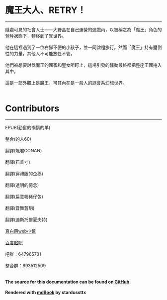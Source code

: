 # 魔王大人、RETRY！
***
隨處可見的社會人士——大野晶在自己運營的遊戲內，以被稱之為「魔王」角色的登陸狀態下，轉移到了異世界。
<br /><br />
他在這裡遇到了一位右腳不便的小孩子，並一同啟程旅行。然而「魔王」持有壓倒性的力量，其他人不可能放任不管。
<br /><br />
他們被想要討伐魔王的國家和聖女所盯上，這場引發的騷動最終都把整座王國捲入其中。
<br /><br />
這是一部外觀上是魔王，可其內在是一般人的誤會系幻想世界。
<br /><br />
# Contributors
***
EPUB(勤奮的懶惰的羊)
<br /><br />
整合(的人60)
<br /><br />
翻譯(颯君CONAN)
<br /><br />
翻譯(石普寸)
<br /><br />
翻譯(穿禮服的企鵝)
<br /><br />
翻譯(透明的憶念)
<br /><br />
翻譯(扁意粉豬仔包)
<br /><br />
翻譯(音舞蒼玥)
<br /><br />
翻譯(迪斯托爾夏夫特)
<br /><br />
[真白萌web小鎮](https://masiro.moe/forum.php?mod=forumdisplay&fid=189)
<br /><br />
[百度貼吧](https://tieba.baidu.com/f?kw=%E9%87%8D%E6%9D%A5%E5%90%A7%E9%AD%94%E7%8E%8B%E5%A4%A7%E4%BA%BA)
<br /><br />
吧群：647965731
<br /><br />
整合群：893512509
<br /><br /><br />
**The source for this documentation can be found on [GitHub](https://github.com/stardussttx/mao-sama-retry).**
<br /><br />
**Rendered with [mdBook](https://github.com/rust-lang/mdBook) by stardussttx**
<br /><br />
